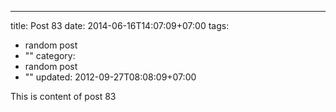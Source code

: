 ---
title: Post 83
date: 2014-06-16T14:07:09+07:00
tags:
  - random post
  - ""
category:
  - random post
  - ""
updated: 2012-09-27T08:08:09+07:00

This is content of post 83